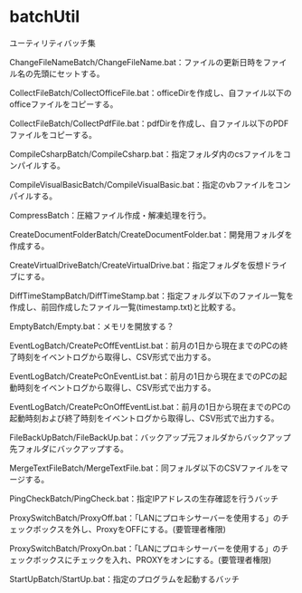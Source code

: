 # batchUtil
ユーティリティバッチ集

ChangeFileNameBatch/ChangeFileName.bat：ファイルの更新日時をファイル名の先頭にセットする。

CollectFileBatch/CollectOfficeFile.bat：officeDirを作成し、自ファイル以下のofficeファイルをコピーする。

CollectFileBatch/CollectPdfFile.bat：pdfDirを作成し、自ファイル以下のPDFファイルをコピーする。

CompileCsharpBatch/CompileCsharp.bat：指定フォルダ内のcsファイルをコンパイルする。

CompileVisualBasicBatch/CompileVisualBasic.bat：指定のvbファイルをコンパイルする。

CompressBatch：圧縮ファイル作成・解凍処理を行う。

CreateDocumentFolderBatch/CreateDocumentFolder.bat：開発用フォルダを作成する。

CreateVirtualDriveBatch/CreateVirtualDrive.bat：指定フォルダを仮想ドライブにする。

DiffTimeStampBatch/DiffTimeStamp.bat：指定フォルダ以下のファイル一覧を作成し、前回作成したファイル一覧(timestamp.txt)と比較する。

EmptyBatch/Empty.bat：メモリを開放する？

EventLogBatch/CreatePcOffEventList.bat：前月の1日から現在までのPCの終了時刻をイベントログから取得し、CSV形式で出力する。

EventLogBatch/CreatePcOnEventList.bat：前月の1日から現在までのPCの起動時刻をイベントログから取得し、CSV形式で出力する。

EventLogBatch/CreatePcOnOffEventList.bat：前月の1日から現在までのPCの起動時刻および終了時刻をイベントログから取得し、CSV形式で出力する。

FileBackUpBatch/FileBackUp.bat：バックアップ元フォルダからバックアップ先フォルダにバックアップする。

MergeTextFileBatch/MergeTextFile.bat：同フォルダ以下のCSVファイルをマージする。

PingCheckBatch/PingCheck.bat：指定IPアドレスの生存確認を行うバッチ

ProxySwitchBatch/ProxyOff.bat：「LANにプロキシサーバーを使用する」のチェックボックスを外し、ProxyをOFFにする。(要管理者権限)

ProxySwitchBatch/ProxyOn.bat：「LANにプロキシサーバーを使用する」のチェックボックスにチェックを入れ、PROXYをオンにする。(要管理者権限)

StartUpBatch/StartUp.bat：指定のプログラムを起動するバッチ
